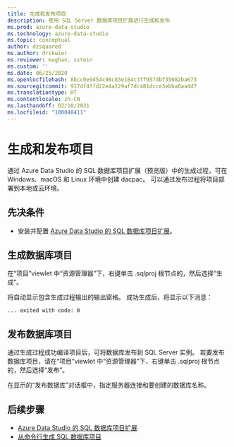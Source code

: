 ```yaml
---
title: 生成和发布项目
description: 使用 SQL Server 数据库项目扩展进行生成和发布
ms.prod: azure-data-studio
ms.technology: azure-data-studio
ms.topic: conceptual
author: dzsquared
ms.author: drskwier
ms.reviewer: maghan, sstein
ms.custom: ''
ms.date: 06/25/2020
ms.openlocfilehash: 8bcc0e9d54c98c83e184c3ff957dbf35082ba673
ms.sourcegitcommit: 917df4ffd22e4a229af7dc481dcce3ebba0aa4d7
ms.translationtype: HT
ms.contentlocale: zh-CN
ms.lasthandoff: 02/10/2021
ms.locfileid: "100048411"
---
```

# <a name="build-and-publish-a-project"></a>生成和发布项目

通过 Azure Data Studio 的 SQL 数据库项目扩展（预览版）中的生成过程，可在 Windows、macOS 和 Linux 环境中创建 dacpac。 可以通过发布过程将项目部署到本地或云环境。

## <a name="prerequisites"></a>先决条件

- 安装并配置 [Azure Data Studio 的 SQL 数据库项目扩展](sql-database-project-extension.md)。

## <a name="build-a-database-project"></a>生成数据库项目

 在“项目”viewlet 中“资源管理器”下，右键单击 .sqlproj 根节点的，然后选择“生成”。 

 将自动显示包含生成过程输出的输出窗格。  成功生成后，将显示以下消息： 

 ``` ... exited with code: 0 ```

## <a name="publish-a-database-project"></a>发布数据库项目

通过生成过程成功编译项目后，可将数据库发布到 SQL Server 实例。 若要发布数据库项目，请在“项目”viewlet 中“资源管理器”下，右键单击 .sqlproj 根节点的，然后选择“发布”。 

在显示的“发布数据库”对话框中，指定服务器连接和要创建的数据库名称。

## <a name="next-steps"></a>后续步骤

- [Azure Data Studio 的 SQL 数据库项目扩展](sql-database-project-extension.md)
- [从命令行生成 SQL 数据库项目](sql-database-project-extension-build-from-command-line.md)
